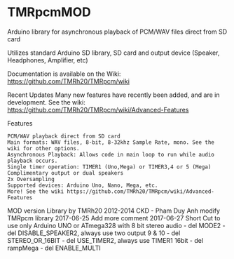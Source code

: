 # TMRpcmMOD
Arduino library for asynchronous playback of PCM/WAV files direct from SD card

Utilizes standard Arduino SD library, SD card and output device (Speaker, Headphones, Amplifier, etc)

Documentation is available on the Wiki: https://github.com/TMRh20/TMRpcm/wiki

Recent Updates
Many new features have recently been added, and are in development. See the wiki: https://github.com/TMRh20/TMRpcm/wiki/Advanced-Features

Features  
  
    PCM/WAV playback direct from SD card  
    Main formats: WAV files, 8-bit, 8-32khz Sample Rate, mono. See the wiki for other options.  
    Asynchronous Playback: Allows code in main loop to run while audio playback occurs.  
    Single timer operation: TIMER1 (Uno,Mega) or TIMER3,4 or 5 (Mega)  
    Complimentary output or dual speakers  
    2x Oversampling  
    Supported devices: Arduino Uno, Nano, Mega, etc.  
    More! See the wiki https://github.com/TMRh20/TMRpcm/wiki/Advanced-Features  
    
MOD version
    Library by TMRh20 2012-2014
    CKD - Pham Duy Anh modify TMRpcm library
    2017-06-25	Add more comment
    2017-06-27	Short Cut to use only Arduino UNO or ATmega328 with 8 bit stereo audio
    - del MODE2
    - del DISABLE_SPEAKER2, always use two output 9 & 10
    - del STEREO_OR_16BIT
    - del USE_TIMER2, always use TIMER1 16bit
    - del rampMega
    - del ENABLE_MULTI
